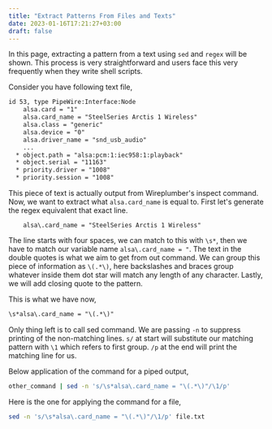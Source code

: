 ```yaml
---
title: "Extract Patterns From Files and Texts"
date: 2023-01-16T17:21:27+03:00
draft: false
---
```


In this page, extracting a pattern from a text using `sed` and `regex` will be
shown. This process is very straightforward and users face this very frequently
when they write shell scripts.

Consider you have following text file,

```txt
id 53, type PipeWire:Interface:Node
    alsa.card = "1"
    alsa.card_name = "SteelSeries Arctis 1 Wireless"
    alsa.class = "generic"
    alsa.device = "0"
    alsa.driver_name = "snd_usb_audio"
    ...
  * object.path = "alsa:pcm:1:iec958:1:playback"
  * object.serial = "11163"
  * priority.driver = "1008"
  * priority.session = "1008"
```

This piece of text is actually output from Wireplumber's inspect command. Now,
we want to extract what `alsa.card_name` is equal to. First let's generate the
regex equivalent that exact line.

```text
    alsa\.card_name = "SteelSeries Arctis 1 Wireless"
```
The line starts with four spaces, we can match to this with `\s*`, then we have
to match our variable name `alsa\.card_name = "`. The text in the double quotes
is what we aim to get from out command. We can group this piece of information
as `\(.*\)`, here backslashes and braces group whatever inside them dot star
will match any length of any character. Lastly, we will add closing quote to
the pattern.

This is what we have now,
```txt
\s*alsa\.card_name = "\(.*\)"
```
Only thing left is to call sed command. We are passing `-n` to suppress
printing of the non-matching lines. `s/` at start will substitute our matching
pattern with `\1` which refers to first group. `/p` at the end will print the
matching line for us.

Below application of the command for a piped output, 
```sh
other_command | sed -n 's/\s*alsa\.card_name = "\(.*\)"/\1/p'
```
Here is the one for applying the command for a file,
```sh
sed -n 's/\s*alsa\.card_name = "\(.*\)"/\1/p' file.txt
```

